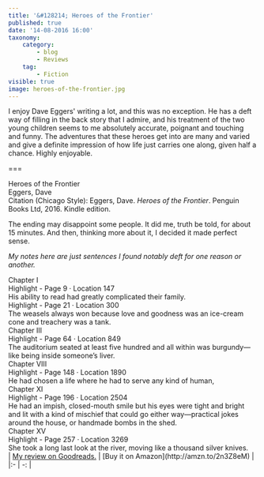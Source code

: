 ```yaml
---
title: '&#128214; Heroes of the Frontier'
published: true
date: '14-08-2016 16:00'
taxonomy:
    category:
        - blog
        - Reviews
    tag:
        - Fiction
visible: true
image: heroes-of-the-frontier.jpg
---
```


I enjoy Dave Eggers' writing a lot, and this was no exception. He has a deft way of filling in the back story that I admire, and his treatment of the two young children seems to me absolutely accurate, poignant and touching and funny. The adventures that these heroes get into are many and varied and give a definite impression of how life just carries one along, given half a chance. Highly enjoyable.

===

<div class="bookTitle">
                Heroes of the Frontier
</div>
<div class="authors">
                Eggers, Dave
</div>

<div class="citation">
                Citation (Chicago Style): Eggers, Dave. <i>Heroes of the Frontier</i>. Penguin Books Ltd, 2016. Kindle edition.
</div>

The ending may disappoint some people. It did me, truth be told, for about 15 minutes. And then, thinking more about it, I decided it made perfect sense.

*My notes here are just sentences I found notably deft for one reason or another.*

<div class="sectionHeading">
    Chapter I
</div>
<div class="noteHeading">
    Highlight - Page 9 · Location 147
</div>
<div class="noteText">
    His ability to read had greatly complicated their family.
</div>
<div class="noteHeading">
    Highlight - Page 21 · Location 300
</div>
<div class="noteText">
    The weasels always won because love and goodness was an ice-cream cone and treachery was a tank.
</div>
<div class="sectionHeading">
    Chapter III
</div>
<div class="noteHeading">
    Highlight - Page 64 · Location 849
</div>
<div class="noteText">
    The auditorium seated at least five hundred and all within was burgundy—like being inside someone’s liver.
</div>
<div class="sectionHeading">
    Chapter VIII
</div>
<div class="noteHeading">
    Highlight - Page 148 · Location 1890
</div>
<div class="noteText">
    He had chosen a life where he had to serve any kind of human,
</div>
<div class="sectionHeading">
    Chapter XI
</div>
<div class="noteHeading">
    Highlight - Page 196 · Location 2504
</div>
<div class="noteText">
    He had an impish, closed-mouth smile but his eyes were tight and bright and lit with a kind of mischief that could go either way—practical jokes around the house, or handmade bombs in the shed.
</div>
<div class="sectionHeading">
    Chapter XV
</div>
<div class="noteHeading">
    Highlight - Page 257 · Location 3269
</div>
<div class="noteText">
    She took a long last look at the river, moving like a thousand silver knives.
</div>

<div class="noteHeading">
</div>
| <a href="https://www.goodreads.com/book/show/29889972-heroes-of-the-frontier">My review on Goodreads.</a> | [Buy it on Amazon](http://amzn.to/2n3Z8eM) |
|:- | -: |

